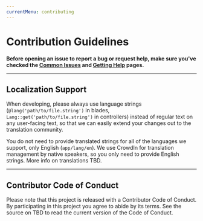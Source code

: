 ```yaml
---
currentMenu: contributing
---
```


# Contribution Guidelines


<div id="generated-toc" class="generate_from_h2"></div>

**Before opening an issue to report a bug or request help, make sure you've checked the [Common Issues](common-issues.html) and [Getting Help](getting-help.html) pages.**

-----

## Localization Support

When developing, please always use language strings (`@lang('path/to/file.string')` in blades, `Lang::get('path/to/file.string')` in controllers) instead of regular text on any user-facing text, so that we can easily extend your changes out to the translation community.

You do not need to provide translated strings for all of the languages we support, only English (`app/lang/en`). We use CrowdIn for translation management by native speakers, so you only need to provide English strings. More info on translations TBD.

-----

## Contributor Code of Conduct

Please note that this project is released with a Contributor Code of Conduct. By participating in this project you agree to abide by its terms. See the source on TBD to read the current version of the Code of Conduct.
